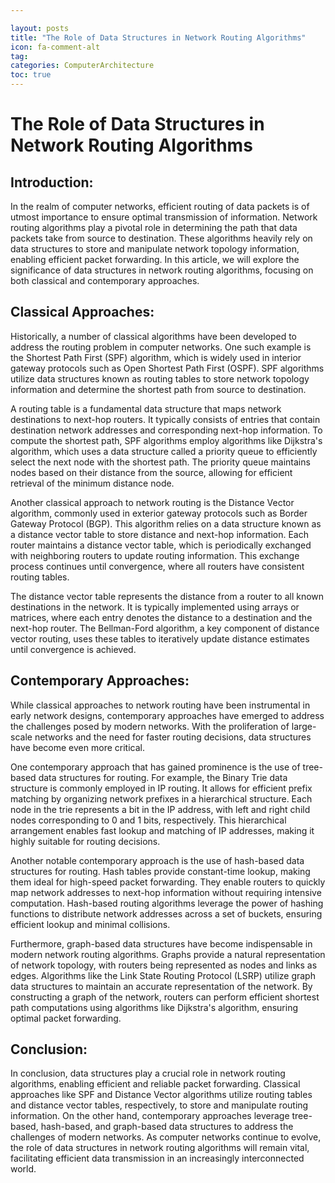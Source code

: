```yaml
---

layout: posts
title: "The Role of Data Structures in Network Routing Algorithms"
icon: fa-comment-alt
tag:      
categories: ComputerArchitecture
toc: true
---
```




# The Role of Data Structures in Network Routing Algorithms

## Introduction:
In the realm of computer networks, efficient routing of data packets is of utmost importance to ensure optimal transmission of information. Network routing algorithms play a pivotal role in determining the path that data packets take from source to destination. These algorithms heavily rely on data structures to store and manipulate network topology information, enabling efficient packet forwarding. In this article, we will explore the significance of data structures in network routing algorithms, focusing on both classical and contemporary approaches.

## Classical Approaches:
Historically, a number of classical algorithms have been developed to address the routing problem in computer networks. One such example is the Shortest Path First (SPF) algorithm, which is widely used in interior gateway protocols such as Open Shortest Path First (OSPF). SPF algorithms utilize data structures known as routing tables to store network topology information and determine the shortest path from source to destination.

A routing table is a fundamental data structure that maps network destinations to next-hop routers. It typically consists of entries that contain destination network addresses and corresponding next-hop information. To compute the shortest path, SPF algorithms employ algorithms like Dijkstra's algorithm, which uses a data structure called a priority queue to efficiently select the next node with the shortest path. The priority queue maintains nodes based on their distance from the source, allowing for efficient retrieval of the minimum distance node.

Another classical approach to network routing is the Distance Vector algorithm, commonly used in exterior gateway protocols such as Border Gateway Protocol (BGP). This algorithm relies on a data structure known as a distance vector table to store distance and next-hop information. Each router maintains a distance vector table, which is periodically exchanged with neighboring routers to update routing information. This exchange process continues until convergence, where all routers have consistent routing tables.

The distance vector table represents the distance from a router to all known destinations in the network. It is typically implemented using arrays or matrices, where each entry denotes the distance to a destination and the next-hop router. The Bellman-Ford algorithm, a key component of distance vector routing, uses these tables to iteratively update distance estimates until convergence is achieved.

## Contemporary Approaches:
While classical approaches to network routing have been instrumental in early network designs, contemporary approaches have emerged to address the challenges posed by modern networks. With the proliferation of large-scale networks and the need for faster routing decisions, data structures have become even more critical.

One contemporary approach that has gained prominence is the use of tree-based data structures for routing. For example, the Binary Trie data structure is commonly employed in IP routing. It allows for efficient prefix matching by organizing network prefixes in a hierarchical structure. Each node in the trie represents a bit in the IP address, with left and right child nodes corresponding to 0 and 1 bits, respectively. This hierarchical arrangement enables fast lookup and matching of IP addresses, making it highly suitable for routing decisions.

Another notable contemporary approach is the use of hash-based data structures for routing. Hash tables provide constant-time lookup, making them ideal for high-speed packet forwarding. They enable routers to quickly map network addresses to next-hop information without requiring intensive computation. Hash-based routing algorithms leverage the power of hashing functions to distribute network addresses across a set of buckets, ensuring efficient lookup and minimal collisions.

Furthermore, graph-based data structures have become indispensable in modern network routing algorithms. Graphs provide a natural representation of network topology, with routers being represented as nodes and links as edges. Algorithms like the Link State Routing Protocol (LSRP) utilize graph data structures to maintain an accurate representation of the network. By constructing a graph of the network, routers can perform efficient shortest path computations using algorithms like Dijkstra's algorithm, ensuring optimal packet forwarding.

## Conclusion:
In conclusion, data structures play a crucial role in network routing algorithms, enabling efficient and reliable packet forwarding. Classical approaches like SPF and Distance Vector algorithms utilize routing tables and distance vector tables, respectively, to store and manipulate routing information. On the other hand, contemporary approaches leverage tree-based, hash-based, and graph-based data structures to address the challenges of modern networks. As computer networks continue to evolve, the role of data structures in network routing algorithms will remain vital, facilitating efficient data transmission in an increasingly interconnected world.